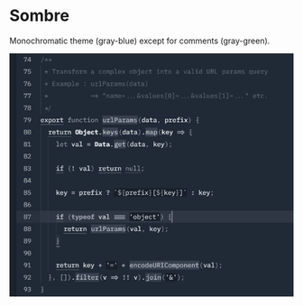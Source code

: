 # Sombre

Monochromatic theme (gray-blue) except for comments (gray-green).

![Preview](https://raw.githubusercontent.com/warang580/sombre-syntax/master/preview.png)
